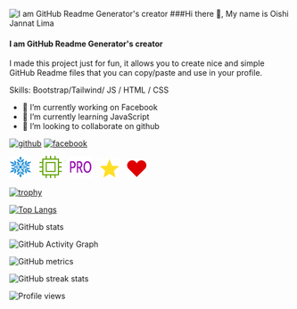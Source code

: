 ![I am GitHub Readme Generator's creator](https://www.silsnetwork.com/wp-content/uploads/business-woman-and-computer-technology-web-header.jpg)
###Hi there 👋, My name is Oishi Jannat Lima
#### I am GitHub Readme Generator's creator


I made this project just for fun, it allows you to create nice and simple GitHub Readme files that you can copy/paste and use in your profile.

Skills: Bootstrap/Tailwind/ JS / HTML / CSS

- 🔭 I’m currently working on Facebook 
- 🌱 I’m currently learning JavaScript 
- 👯 I’m looking to collaborate on github 


[<img src='https://cdn.jsdelivr.net/npm/simple-icons@3.0.1/icons/github.svg' alt='github' height='40'>](https://github.com/OishiJannatLima)  [<img src='https://cdn.jsdelivr.net/npm/simple-icons@3.0.1/icons/facebook.svg' alt='facebook' height='40'>](https://www.facebook.com/OishiJannatLima)  

<a href='https://archiveprogram.github.com/'><img src='https://raw.githubusercontent.com/acervenky/animated-github-badges/master/assets/acbadge.gif' width='40' height='40'></a> <a href='https://docs.github.com/en/developers'><img src='https://raw.githubusercontent.com/acervenky/animated-github-badges/master/assets/devbadge.gif' width='40' height='40'></a> <a href='https://github.com/pricing'><img src='https://raw.githubusercontent.com/acervenky/animated-github-badges/master/assets/pro.gif' width='40' height='40'></a> <a href='https://stars.github.com/'><img src='https://raw.githubusercontent.com/acervenky/animated-github-badges/master/assets/starbadge.gif' width='35' height='35'></a> <a href='https://docs.github.com/en/github/supporting-the-open-source-community-with-github-sponsors'><img src='https://raw.githubusercontent.com/acervenky/animated-github-badges/master/assets/sponsorbadge.gif' width='35' height='35'></a> 

[![trophy](https://github-profile-trophy.vercel.app/?username=OishiJannatLima)](https://github.com/ryo-ma/github-profile-trophy)

[![Top Langs](https://github-readme-stats.vercel.app/api/top-langs/?username=OishiJannatLima)](https://github.com/anuraghazra/github-readme-stats)

![GitHub stats](https://github-readme-stats.vercel.app/api?username=OishiJannatLima&show_icons=true&count_private=true)  

![GitHub Activity Graph](https://activity-graph.herokuapp.com/graph?username=OishiJannatLima)  

![GitHub metrics](https://metrics.lecoq.io/OishiJannatLima)  

![GitHub streak stats](https://streak-stats.demolab.com/?user=OishiJannatLima)  

![Profile views](https://gpvc.arturio.dev/OishiJannatLima)  

